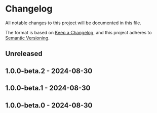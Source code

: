 # Changelog
All notable changes to this project will be documented in this file.

The format is based on [Keep a Changelog](https://keepachangelog.com/en/1.0.0/),
and this project adheres to [Semantic Versioning](https://semver.org/spec/v2.0.0.html).

## Unreleased

## 1.0.0-beta.2 - 2024-08-30

## 1.0.0-beta.1 - 2024-08-30

## 1.0.0-beta.0 - 2024-08-30
